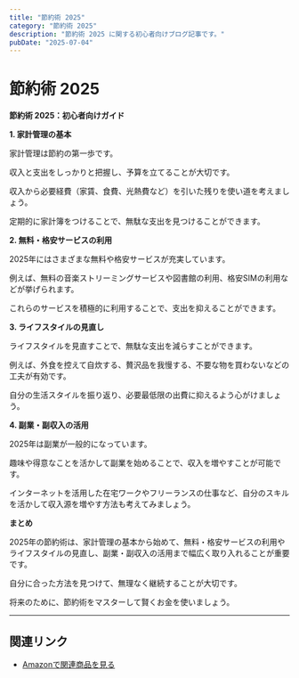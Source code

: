 ```yaml
---
title: "節約術 2025"
category: "節約術 2025"
description: "節約術 2025 に関する初心者向けブログ記事です。"
pubDate: "2025-07-04"
---
```


# 節約術 2025

**節約術 2025：初心者向けガイド**

**1. 家計管理の基本**

家計管理は節約の第一歩です。

収入と支出をしっかりと把握し、予算を立てることが大切です。

収入から必要経費（家賃、食費、光熱費など）を引いた残りを使い道を考えましょう。

定期的に家計簿をつけることで、無駄な支出を見つけることができます。



**2. 無料・格安サービスの利用**

2025年にはさまざまな無料や格安サービスが充実しています。

例えば、無料の音楽ストリーミングサービスや図書館の利用、格安SIMの利用などが挙げられます。

これらのサービスを積極的に利用することで、支出を抑えることができます。



**3. ライフスタイルの見直し**

ライフスタイルを見直すことで、無駄な支出を減らすことができます。

例えば、外食を控えて自炊する、贅沢品を我慢する、不要な物を買わないなどの工夫が有効です。

自分の生活スタイルを振り返り、必要最低限の出費に抑えるよう心がけましょう。



**4. 副業・副収入の活用**

2025年は副業が一般的になっています。

趣味や得意なことを活かして副業を始めることで、収入を増やすことが可能です。

インターネットを活用した在宅ワークやフリーランスの仕事など、自分のスキルを活かして収入源を増やす方法も考えてみましょう。



**まとめ**

2025年の節約術は、家計管理の基本から始めて、無料・格安サービスの利用やライフスタイルの見直し、副業・副収入の活用まで幅広く取り入れることが重要です。

自分に合った方法を見つけて、無理なく継続することが大切です。

将来のために、節約術をマスターして賢くお金を使いましょう。



---

## 関連リンク

- [Amazonで関連商品を見る](https://www.amazon.co.jp/s?k=%E7%AF%80%E7%B4%84%E8%A1%93+2025&tag=autowritehubai-22)
